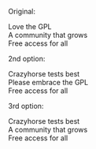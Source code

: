 Original:<p>
<p>
Love the GPL<br>
A community that grows<br>
Free access for all<br>
<p>
2nd option:<p>
<p>
Crazyhorse tests best<br>
Please embrace the GPL<br>
Free access for all<br>
<p>
3rd option:<p>
Crazyhorse tests best<br>
A community that grows<br>
Free access for all<br>
<p>
